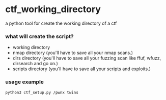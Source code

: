 # ctf_working_directory
a python tool for create the working directory of a ctf


### what will create the script?
- working directory
- nmap directory (you'll have to save all your nmap scans.)
- dirs directory (you'll have to save all your fuzzing scan like ffuf, wfuzz, dirsearch and go on.)
- scripts directory (you'll have to save all your scripts and exploits.)


### usage example
```bash
python3 ctf_setup.py /pwnx twins
```
